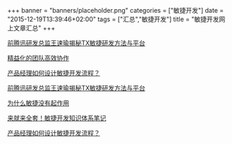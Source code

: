 +++
banner = "banners/placeholder.png"
categories = ["敏捷开发"]
date = "2015-12-19T13:39:46+02:00"
tags = ["汇总","敏捷开发"]
title = "敏捷开发网上文章汇总"
+++

[前腾讯研发总监王速瑜揭秘TX敏捷研发方法与平台](http://www.woshipm.com/discuss/86673.html)

[精益化的团队高效协作](https://mp.weixin.qq.com/s?__biz=MjM5NjQ4MzI5MA==&mid=207981325&idx=1&sn=c4d2e24e8cd9b0d30e42a53f5dfffd40&scene=1&srcid=1224mOEbD6Zo1IyFYAKobEs4&key=62bb001fdbc364e5d5265557e546d5d31322fc39c555a0e1cc0063f72f31d58b5fcb2222542beb4ba84c00c2b949e1dc&ascene=0&uin=MTM0ODQyNTk1&devicetype=iMac+MacBookAir7%2C1+OSX+OSX+10.10.5+build(14F1021)&version=11020201&pass_ticket=OJ8tvjktQBdzTqNNJYAw8odp2%2Bnx0twoIDjswi5lvjc%3D)

[产品经理如何设计敏捷开发流程？](https://mp.weixin.qq.com/s?__biz=MjM5NjQ4MzI5MA==&mid=400969360&idx=1&sn=c7f4a71fb1dd14805771dca2c69c94db&scene=0&key=41ecb04b0511100325f0ceecd5b63e630cc356b4f769f2241a00df62a60eed9b1292c876ae91b91161dd564424f21de8&ascene=0&uin=MTM0ODQyNTk1&devicetype=iMac+MacBookAir7%2C1+OSX+OSX+10.10.5+build(14F1021)&version=11020201&pass_ticket=OUgFBuA2yqcV7ExJVNrQtm5NukTejEXnNHTun2M8jg8%3D)

[前腾讯研发总监王速瑜揭秘TX敏捷研发方法与平台](http://www.woshipm.com/discuss/86673.html)

[为什么敏捷没有起作用](https://mp.weixin.qq.com/s?__biz=MjM5NjQ4MzI5MA==&mid=400023941&idx=1&sn=e231c448b6e235ed0fc38eb239659110&scene=1&srcid=1224eZEYecqkprcnuaK8YgIh&key=62bb001fdbc364e51d7cb6e50505894f3b7b4ed83d809e6b31f401426ed2d1f3829f24c1ced00c6d4477b8b1b9dfdfab&ascene=0&uin=MTM0ODQyNTk1&devicetype=iMac+MacBookAir7%2C1+OSX+OSX+10.10.5+build(14F1021)&version=11020201&pass_ticket=OJ8tvjktQBdzTqNNJYAw8odp2%2Bnx0twoIDjswi5lvjc%3D)

[来就来全套！敏捷开发知识体系笔记](https://mp.weixin.qq.com/s?__biz=MjM5OTM0MzIwMQ==&mid=400724295&idx=1&sn=aa843611b28ff9305d3bfbc57bce49be&scene=1&srcid=12247eo8wbl0fK7owCRWxKXk&key=62bb001fdbc364e5566ca9a35c8ff8df6f4e526e82c5fb68fc1f999c8078136dce6b1aea362ef1fe4c4a2f2007bc5665&ascene=0&uin=MTM0ODQyNTk1&devicetype=iMac+MacBookAir7%2C1+OSX+OSX+10.10.5+build(14F1021)&version=11020201&pass_ticket=OJ8tvjktQBdzTqNNJYAw8odp2%2Bnx0twoIDjswi5lvjc%3D)

[产品经理如何设计敏捷开发流程？](https://mp.weixin.qq.com/s?__biz=MjM5NjQ4MzI5MA==&mid=400969360&idx=1&sn=c7f4a71fb1dd14805771dca2c69c94db&scene=1&srcid=1224RtNsUTSjtflH0eyeGTjC&key=62bb001fdbc364e526e88bc3ded87df3f5319549a006fcad2dc263593eeb4037b0e9a659a97f46ed33d79bb89de59e11&ascene=0&uin=MTM0ODQyNTk1&devicetype=iMac+MacBookAir7%2C1+OSX+OSX+10.10.5+build(14F1021)&version=11020201&pass_ticket=OJ8tvjktQBdzTqNNJYAw8odp2%2Bnx0twoIDjswi5lvjc%3D)

